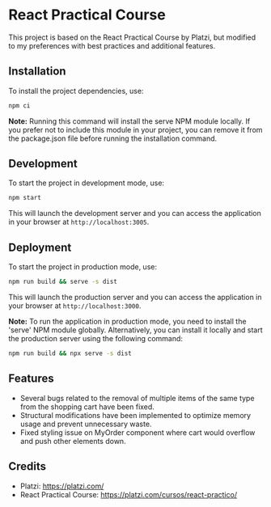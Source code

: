 # React Practical Course

This project is based on the React Practical Course by Platzi, but modified to my preferences with best practices and additional features.

## Installation

To install the project dependencies, use:

```sh
npm ci
```

**Note:** Running this command will install the serve NPM module locally. If you prefer not to include this module in your project, you can remove it from the package.json file before running the installation command.

## Development

To start the project in development mode, use:

```sh
npm start
```

This will launch the development server and you can access the application in your browser at `http://localhost:3005`.

## Deployment

To start the project in production mode, use:

```sh
npm run build && serve -s dist
```

This will launch the production server and you can access the application in your browser at `http://localhost:3000`.

**Note:** To run the application in production mode, you need to install the 'serve' NPM module globally. Alternatively, you can install it locally and start the production server using the following command:

```sh
npm run build && npx serve -s dist
```

## Features

- Several bugs related to the removal of multiple items of the same type from the shopping cart have been fixed.
- Structural modifications have been implemented to optimize memory usage and prevent unnecessary waste.
- Fixed styling issue on MyOrder component where cart would overflow and push other elements down.

## Credits

- Platzi: <https://platzi.com/>
- React Practical Course: <https://platzi.com/cursos/react-practico/>
